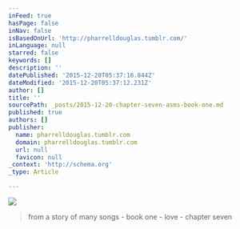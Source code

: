 ```yaml
---
inFeed: true
hasPage: false
inNav: false
isBasedOnUrl: 'http://pharrelldouglas.tumblr.com/'
inLanguage: null
starred: false
keywords: []
description: ''
datePublished: '2015-12-20T05:37:16.844Z'
dateModified: '2015-12-20T05:37:12.231Z'
author: []
title: ''
sourcePath: _posts/2015-12-20-chapter-seven-asms-book-one.md
published: true
authors: []
publisher:
  name: pharrelldouglas.tumblr.com
  domain: pharrelldouglas.tumblr.com
  url: null
  favicon: null
_context: 'http://schema.org'
_type: Article

---
```

![](https://s3-us-west-2.amazonaws.com/the-grid-img/p/54c2e513ea37b768fdd87de0a3117fe6a88ec058.jpg)

> from a story of many songs - book one - love - chapter seven